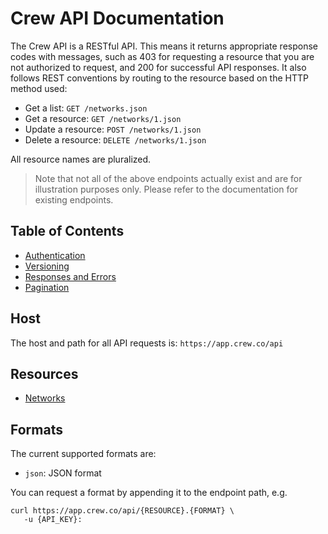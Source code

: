# Crew API Documentation

The Crew API is a RESTful API. This means it returns appropriate response codes with messages, such as 403 for requesting
a resource that you are not authorized to request, and 200 for successful API responses. It also follows REST conventions
by routing to the resource based on the HTTP method used:

- Get a list: `GET /networks.json`
- Get a resource: `GET /networks/1.json`
- Update a resource: `POST /networks/1.json`
- Delete a resource: `DELETE /networks/1.json`

All resource names are pluralized.

> Note that not all of the above endpoints actually exist and are for illustration purposes only. Please refer to the
> documentation for existing endpoints.

## Table of Contents

- [Authentication](Authentication.md)
- [Versioning](Versioning.md)
- [Responses and Errors](Responses.md)
- [Pagination](Pagination.md)

## Host

The host and path for all API requests is: `https://app.crew.co/api`

## Resources

- [Networks](networks/Index.md)

## Formats

The current supported formats are:

- `json`: JSON format

You can request a format by appending it to the endpoint path, e.g.

```
curl https://app.crew.co/api/{RESOURCE}.{FORMAT} \
   -u {API_KEY}:
```
